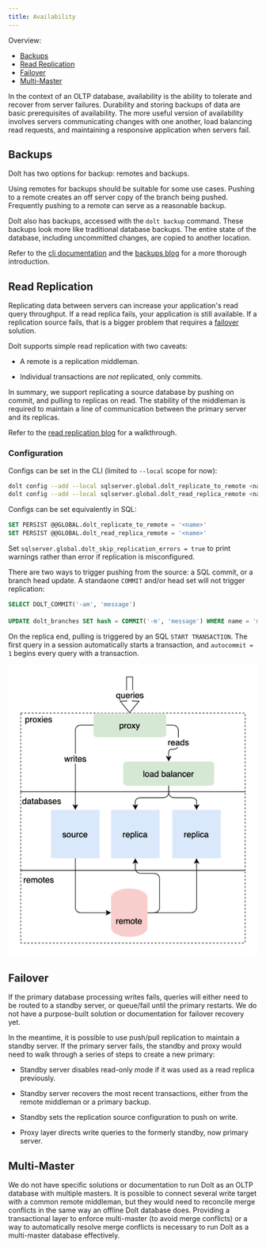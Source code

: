 ```yaml
---
title: Availability
---
```


Overview:

- [Backups](#backups)
- [Read Replication](#read-replication)
- [Failover](#failover)
- [Multi-Master](#multi-master)

In the context of an OLTP database, availability is the ability
to tolerate and recover from server failures. Durability and storing backups of
data are basic prerequisites of availability. The more useful version
of availability involves servers communicating changes with one another,
load balancing read requests, and maintaining a responsive application
when servers fail.

## Backups

Dolt has two options for backup: remotes and backups.

Using remotes for backups should be suitable for some use cases. Pushing
to a remote creates an off server copy of the branch being pushed.
Frequently pushing to a remote can serve as a reasonable backup.

Dolt also has backups, accessed with the `dolt backup` command. These backups
look more like traditional database backups. The entire state of the
database, including uncommitted changes, are copied to another location.

Refer to the [cli
documentation](https://docs.dolthub.com/interfaces/cli#dolt-backup) and
the [backups blog](https://www.dolthub.com/blog/2021-10-08-backups/) for
a more thorough introduction.

## Read Replication

Replicating data between servers can increase your application's read query
throughput. If a read replica fails, your application is
still available. If a replication source fails, that is a bigger
problem that requires a [failover](#failover) solution.

Dolt supports simple read replication with two caveats:

- A remote is a replication middleman.

- Individual transactions are _not_ replicated, only commits.

In summary, we support replicating a source database by pushing
on commit, and pulling to replicas on read. The stability of the middleman is
required to maintain a line of communication between the primary server
and its replicas.

Refer to the [read replication
blog](https://www.dolthub.com/blog/2021-10-20-read-replication/) for a
walkthrough.

### Configuration

Configs can be set in the CLI (limited to `--local` scope for now):

```bash
dolt config --add --local sqlserver.global.dolt_replicate_to_remote <name>
dolt config --add --local sqlserver.global.dolt_read_replica_remote <name>
```

Configs can be set equivalently in SQL:

```SQL
SET PERSIST @@GLOBAL.dolt_replicate_to_remote = '<name>'
SET PERSIST @@GLOBAL.dolt_read_replica_remote = '<name>'
```

Set `sqlserver.global.dolt_skip_replication_errors = true` to print warnings
rather than error if replication is misconfigured.

There are two ways to trigger pushing from the source: a SQL commit,
or a branch head update. A standaone `COMMIT` and/or head set will not
trigger replication:

```SQL
SELECT DOLT_COMMIT('-am', 'message')

UPDATE dolt_branches SET hash = COMMIT('-m', 'message') WHERE name = 'main' AND hash = @@database_name_head
```

On the replica end, pulling is triggered by an SQL `START TRANSACTION`.
The first query in a session automatically starts a transaction, and `autocommit = 1` begins every
query with a transaction.

![Read replication](../../.gitbook/assets/dolt-read-replication.png)

## Failover

If the primary database processing writes
fails, queries will either need to be routed to a standby server, or
queue/fail until the primary restarts. We do not have a purpose-built
solution or documentation for failover recovery yet.

In the meantime, it is possible to use push/pull replication to maintain
a standby server. If the primary server fails, the standby and proxy
would need to walk through a series of steps to create a new primary:

- Standby server disables read-only mode if it was used as a read
    replica previously.

- Standby server recovers the most recent transactions, either from the
    remote middleman or a primary backup.

- Standby sets the replication source configuration to push on write.

- Proxy layer directs write queries to the formerly standby, now primary
    server.

## Multi-Master

We do not have specific solutions or documentation to run Dolt as
an OLTP database with multiple masters. It is possible to connect several
write target with a common remote middleman, but they would need to reconcile
merge conflicts in the same way an offline Dolt database does. Providing
a transactional layer to enforce multi-master (to avoid merge conflicts)
or a way to automatically resolve merge conflicts is necessary to run
Dolt as a multi-master database effectively.
